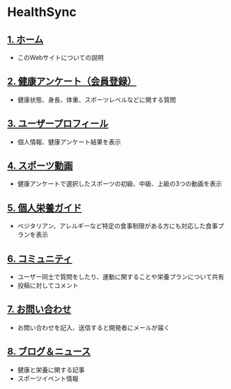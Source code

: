 # HealthSync

## [1. ホーム](http://54.226.86.235:8000)
- このWebサイトについての説明

## [2. 健康アンケート（会員登録）](http://54.226.86.235:8000/signup/)
- 健康状態、身長、体重、スポーツレベルなどに関する質問
 
## [3. ユーザープロフィール](http://54.226.86.235:8000/profile/1)
- 個人情報、健康アンケート結果を表示

## [4. スポーツ動画](http://54.226.86.235:8000/sport_plan/)
- 健康アンケートで選択したスポーツの初級、中級、上級の3つの動画を表示

## [5. 個人栄養ガイド](http://54.226.86.235:8000/nutrition_plan/)
- ベジタリアン、アレルギーなど特定の食事制限がある方にも対応した食事プランを表示

## [6. コミュニティ](http://54.226.86.235:8000/community/)
- ユーザー同士で質問をしたり、運動に関することや栄養プランについて共有
- 投稿に対してコメント

## [7. お問い合わせ](http://54.226.86.235:8000)
- お問い合わせを記入、送信すると開発者にメールが届く

## [8. ブログ＆ニュース](http://54.226.86.235:8000/blog/mental/)
- 健康と栄養に関する記事
- スポーツイベント情報
